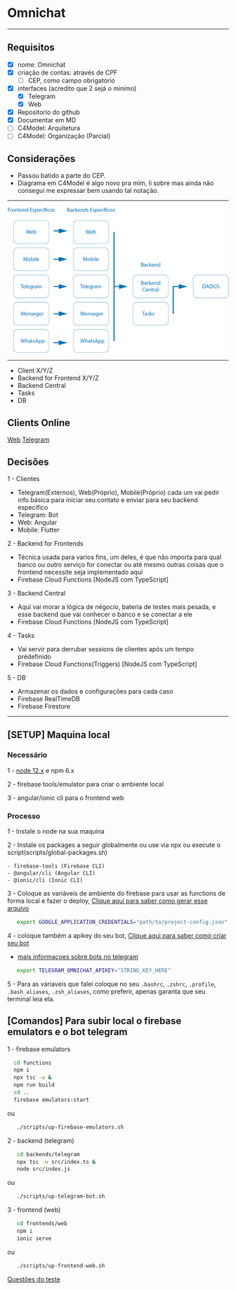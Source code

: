 # Omnichat

---

## Requisitos

 - [x] nome: Omnichat
 - [x] criação de contas: através de CPF
   - [ ] CEP, como campo obrigatório
 - [x] interfaces (acredito que 2 sejá o minimo)
   - [x] Telegram
   - [x] Web
 - [x] Repositorio do github
 - [x] Documentar em MD
 - [ ] C4Model: Arquitetura
 - [ ] C4Model: Organização (Parcial)

## Considerações

 - Passou batido a parte do CEP.
 - Diagrama em C4Model é algo novo pra mim, li sobre mas ainda não consegui me expressar bem usando tal notação.

---

![IMAGEM DA ARQUITETURA](https://github.com/faustobdls/omnichat/blob/master/images/arq-omnichat.png?raw=true)

---

- Client X/Y/Z
- Backend for Frontend X/Y/Z
- Backend Central
- Tasks
- DB

## Clients Online

 [Web](https://omnichat-fausto.web.app/chat)
 [Telegram](https://t.me/omnichat_fausto_bot)

## Decisões

1 - Clientes
 - Telegram(Externos), Web(Próprio), Mobile(Próprio) cada um vai pedir info básica para iniciar seu contato e enviar para seu backend específico
 - Telegram: Bot
 - Web: Angular
 - Mobile: Flutter

2 - Backend for Frontends
 - Técnica usada para varios fins, um deles, é que não importa para qual banco ou outro serviço for conectar ou até mesmo outras coisas que o frontend necessite seja implementado aqui
 - Firebase Cloud Functions [NodeJS com TypeScript]

3 - Backend Central
 - Aqui vai morar a lógica de négocio, bateria de testes mais pesada, e esse backend que vai conhecer o banco e se conectar a ele
 - Firebase Cloud Functions [NodeJS com TypeScript]

4 - Tasks
 - Vai servir para derrubar sessions de clientes após um tempo prédefinido
 - Firebase Cloud Functions(Triggers) [NodeJS com TypeScript]

5 - DB
 - Armazenar os dados e configurações para cada caso
 - Firebase RealTimeDB
 - Firebase Firestore

 ---

 ## [SETUP] Maquina local

 ### Necessário

 1 - [node 12.x](#nodelink) e npm 6.x

 2 - firebase tools/emulator para criar o ambiente local

 3 - angular/ionic cli para o frontend web


 ### Processo

 1 - Instale o node na sua maquina

 2 - Instale os packages a seguir globalmente ou use via npx ou execute o script(scripts/global-packages.sh) 

    - firebase-tools (Firebase CLI)
    - @angular/cli (Angular CLI)
    - @ionic/cli (Ionic CLI)

 3 - Coloque as variáveis de ambiente do firebase para usar as functions de forma local e fazer o deploy, [Clique aqui para saber como gerar esse arquivo](https://cloud.google.com/docs/authentication/getting-started)

   ```bash
      export GOOGLE_APPLICATION_CREDENTIALS="path/to/project-config.json"
   ```

 4 - coloque também a apikey do seu bot, [Clique aqui para saber como criar seu bot](https://t.me/botfather)

   - [mais informaçoes sobre bots no telegram](https://core.telegram.org/bots)

   ```bash
      export TELEGRAM_OMNICHAT_APIKEY="STRING_KEY_HERE"
   ```

 5 - Para as váriaveis que falei coloque no seu `.bashrc`, `.zshrc`, `.profile`, `.bash_aliases`, `.zsh_aliases`, como preferir, apenas garanta que seu terminal leia ela.


 ## [Comandos] Para subir local o firebase emulators e o bot telegram

 1 - firebase emulators

 ```bash
   cd functions
   npm i
   npx tsc -w &
   npm run build
   cd ..
   firebase emulators:start
 ```
   ou

```bash
   ./scripts/up-firebase-emulators.sh
```

 2 - backend (telegram)

```bash
   cd backends/telegram
   npx tsc -w src/index.ts &
   node src/index.js
```

   ou
   
```bash
   ./scripts/up-telegram-bot.sh
```

 3 - frontend (web)

```bash
   cd frontends/web
   npm i
   ionic serve
```

   ou
   
```bash
   ./scripts/up-frontend-web.sh
```


[Questões do teste](https://github.com/faustobdls/omnichat/blob/master/questoes.txt)
